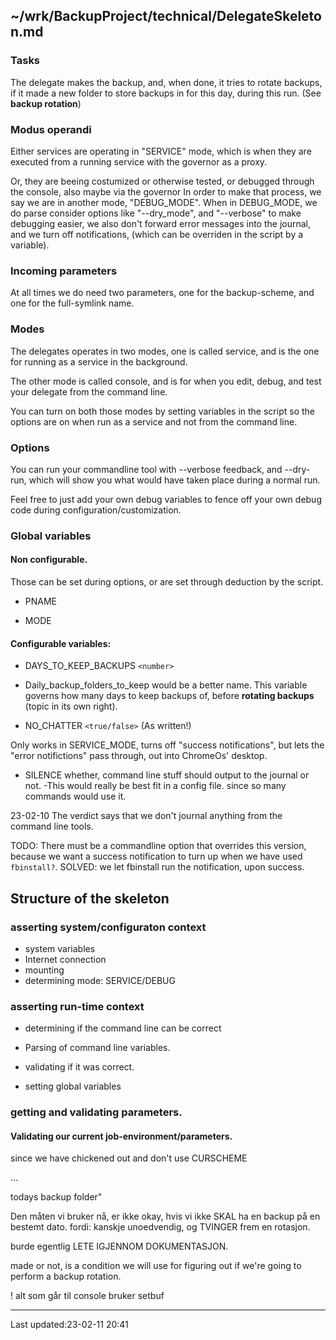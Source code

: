 ~/wrk/BackupProject/technical/DelegateSkeleton.md
-------------------------------------------------

### Tasks

The delegate makes the backup, and, when done, it tries to rotate
backups, if it made a new folder to store backups in for
this day, during this run. (See **backup rotation**)

### Modus operandi

Either services are operating in "SERVICE" mode, which is when
they are executed from a running service with the governor
as a proxy.

Or, they are beeing costumized or otherwise tested, or
debugged through the console, also maybe via the governor
In order to make that process, we say we are in another
mode, "DEBUG\_MODE". When in DEBUG\_MODE, we do parse consider
options like "--dry\_mode", and "--verbose" to make debugging
easier, we also don't forward error messages into the
journal, and we turn off notifications, (which can be
overriden in the script by a variable).

### Incoming parameters

At all times we do need two parameters, one for the
backup-scheme, and one for the  full-symlink name.


### Modes

The delegates operates in two modes, one is called service,
and is the one for running as a service in the background.

The other mode is called console, and is for when you edit,
debug, and  test your delegate from the command line.

You can turn on both those modes by setting variables in the
script so the options are on when run as a service and not
from the command line.


### Options

You can run your commandline tool with --verbose feedback, and
--dry-run, which will show you what would have taken place
during a normal run.

Feel free to just add your own debug variables to fence off
your own debug code during configuration/customization.

### Global variables

#### Non configurable.

Those can be set during options, or are set through deduction
by the script.

* PNAME

* MODE

####  Configurable variables:

* DAYS\_TO\_KEEP\_BACKUPS `<number>`
* Daily_backup\_folders\_to\_keep would be a better name.
This variable governs how many days to keep backups of,
before **rotating backups** (topic in its own right).

* NO\_CHATTER `<true/false>` (As written!)

Only works in SERVICE\_MODE, turns off "success
notifications", but lets the "error notifictions" pass
through, out into ChromeOs' desktop.

* SILENCE whether, command line stuff should output to the
journal or not. -This would really be best fit in a
config file. since so many commands would use it.

23-02-10 The verdict says that we don't journal anything
from the command line tools.


TODO:
There must be a commandline option that overrides this
version, because we want a success notification to turn up
when we have used `fbinstall?`.
SOLVED:
we let fbinstall run the notification, upon success.


## Structure of  the skeleton

### asserting system/configuraton context

* system variables
* Internet connection
* mounting
* determining mode: SERVICE/DEBUG

### asserting run-time context

* determining if the command line can be correct

* Parsing of command line variables.

* validating if it was correct.

* setting global variables

### getting and validating parameters.

#### Validating our current job-environment/parameters.


since we have chickened out and don't use CURSCHEME


...

todays backup folder"

Den måten vi bruker nå, er ikke okay, hvis vi ikke SKAL ha
en backup på en bestemt dato. fordi: kanskje unoedvendig, og
TVINGER frem en rotasjon.

burde egentlig LETE IGJENNOM DOKUMENTASJON.

made or not, is a condition we will use for figuring out if
we're going to perform a backup rotation.


! alt som går til console bruker setbuf




--------------------------------------
  Last updated:23-02-11 20:41

